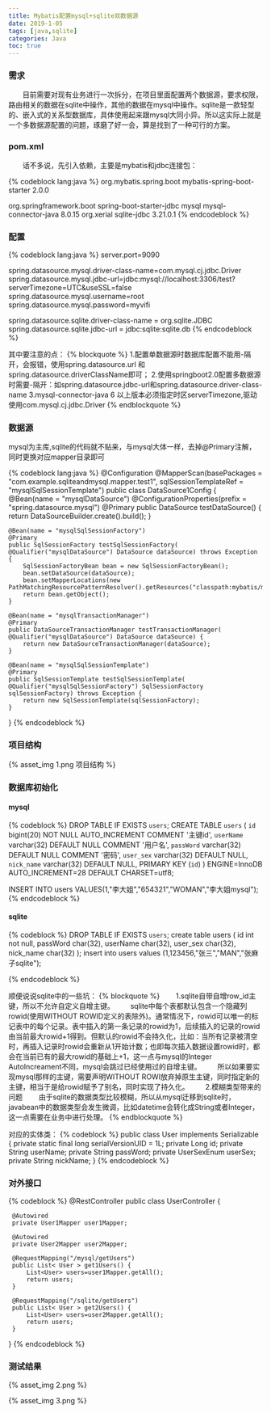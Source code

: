 ```yaml
---
title: Mybatis配置mysql+sqlite双数据源
date: 2019-1-05
tags: [java,sqlite]
categories: Java
toc: true
---
```

### 需求
&emsp;&emsp;目前需要对现有业务进行一次拆分，在项目里面配置两个数据源，要求权限，路由相关的数据在sqlite中操作，其他的数据在mysql中操作。sqlite是一款轻型的、嵌入式的关系型数据库，具体使用起来跟mysql大同小异。所以这实际上就是一个多数据源配置的问题，琢磨了好一会，算是找到了一种可行的方案。

### pom.xml
&emsp;&emsp;话不多说，先引入依赖，主要是mybatis和jdbc连接包：

{% codeblock lang:java %}
<dependency>
    <groupId>org.mybatis.spring.boot</groupId>
    <artifactId>mybatis-spring-boot-starter</artifactId>
    <version>2.0.0</version>
</dependency>

<dependency>
    <groupId>org.springframework.boot</groupId>
    <artifactId>spring-boot-starter-jdbc</artifactId>
</dependency>

<dependency>
    <groupId>mysql</groupId>
    <artifactId>mysql-connector-java</artifactId>
    <version>8.0.15</version>
</dependency>

<dependency>
    <groupId>org.xerial</groupId>
    <artifactId>sqlite-jdbc</artifactId>
    <version>3.21.0.1</version>
</dependency>
{% endcodeblock %}

### 配置

{% codeblock lang:java %}
server.port=9090

spring.datasource.mysql.driver-class-name=com.mysql.cj.jdbc.Driver
spring.datasource.mysql.jdbc-url=jdbc:mysql://localhost:3306/test?serverTimezone=UTC&useSSL=false
spring.datasource.mysql.username=root
spring.datasource.mysql.password=myvifi

spring.datasource.sqlite.driver-class-name = org.sqlite.JDBC
spring.datasource.sqlite.jdbc-url = jdbc:sqlite:sqlite.db
{% endcodeblock %}

其中要注意的点：
{% blockquote %}
1.配置单数据源时数据库配置不能用-隔开，会报错，使用spring.datasource.url 和spring.datasource.driverClassName即可；
2.使用springboot2.0配置多数据源时需要-隔开：如spring.datasource.jdbc-url和spring.datasource.driver-class-name
3.mysql-connector-java 6 以上版本必须指定时区serverTimezone,驱动使用com.mysql.cj.jdbc.Driver
{% endblockquote %}

### 数据源
mysql为主库,sqlite的代码就不贴来，与mysql大体一样，去掉@Primary注解，同时更换对应mapper目录即可

{% codeblock lang:java %}
@Configuration
@MapperScan(basePackages = "com.example.sqliteandmysql.mapper.test1", sqlSessionTemplateRef  = "mysqlSqlSessionTemplate")
public class DataSource1Config {
    @Bean(name = "mysqlDataSource")
    @ConfigurationProperties(prefix = "spring.datasource.mysql")
    @Primary
    public DataSource testDataSource() {
        return DataSourceBuilder.create().build();
    }

    @Bean(name = "mysqlSqlSessionFactory")
    @Primary
    public SqlSessionFactory testSqlSessionFactory( @Qualifier("mysqlDataSource") DataSource dataSource) throws Exception {
        SqlSessionFactoryBean bean = new SqlSessionFactoryBean();
        bean.setDataSource(dataSource);
        bean.setMapperLocations(new PathMatchingResourcePatternResolver().getResources("classpath:mybatis/mapper/test1/*.xml"));
        return bean.getObject();
    }

    @Bean(name = "mysqlTransactionManager")
    @Primary
    public DataSourceTransactionManager testTransactionManager( @Qualifier("mysqlDataSource") DataSource dataSource) {
        return new DataSourceTransactionManager(dataSource);
    }

    @Bean(name = "mysqlSqlSessionTemplate")
    @Primary
    public SqlSessionTemplate testSqlSessionTemplate( @Qualifier("mysqlSqlSessionFactory") SqlSessionFactory sqlSessionFactory) throws Exception {
        return new SqlSessionTemplate(sqlSessionFactory);
    }
}
{% endcodeblock %}

### 项目结构
<div>{% asset_img 1.png 项目结构 %}</div>

### 数据库初始化
#### mysql
{% codeblock %}
DROP TABLE IF EXISTS `users`;
CREATE TABLE `users` (
  `id` bigint(20) NOT NULL AUTO_INCREMENT COMMENT '主键id',
  `userName` varchar(32) DEFAULT NULL COMMENT '用户名',
  `passWord` varchar(32) DEFAULT NULL COMMENT '密码',
  `user_sex` varchar(32) DEFAULT NULL,
  `nick_name` varchar(32) DEFAULT NULL,
  PRIMARY KEY (`id`)
) ENGINE=InnoDB AUTO_INCREMENT=28 DEFAULT CHARSET=utf8;

INSERT INTO users VALUES(1,"李大姐","654321","WOMAN","李大姐mysql");
{% endcodeblock %}

#### sqlite
{% codeblock %}
DROP TABLE IF EXISTS `users`;
create table users
(
 id int not null,
 passWord char(32),
 userName char(32),
 user_sex char(32),
 nick_name char(32)
);
insert into users values (1,123456,"张三","MAN","张麻子sqlite");

{% endcodeblock %}

顺便说说sqlite中的一些坑：
{% blockquote %}
&emsp;&emsp;1.sqlite自带自增row_id主键，所以不允许自定义自增主键。
&emsp;&emsp;sqlite中每个表都默认包含一个隐藏列rowid(使用WITHOUT ROWID定义的表除外)。通常情况下，rowid可以唯一的标记表中的每个记录。表中插入的第一条记录的rowid为1，后续插入的记录的rowid由当前最大rowid+1得到。但默认的rowid不会持久化，比如：当所有记录被清空时，再插入记录时rowid会重新从1开始计数；也即每次插入数据设置rowid时，都会在当前已有的最大rowid的基础上+1，这一点与mysql的Integer AutoIncreament不同，mysql会跳过已经使用过的自增主键。
&emsp;&emsp;所以如果要实现mysql那样的主键，需要声明WITHOUT ROWI放弃掉原生主键，同时指定新的主键，相当于是给rowid赋予了别名，同时实现了持久化。
&emsp;&emsp;2.模糊类型带来的问题
&emsp;&emsp;由于sqlite的数据类型比较模糊，所以从mysql迁移到sqlite时，javabean中的数据类型会发生微调，比如datetime会转化成String或者Integer，这一点需要在业务中进行处理。
{% endblockquote %}

对应的实体类：
{% codeblock %}
public class User implements Serializable {
    private static final long serialVersionUID = 1L;
    private Long id;
    private String userName;
    private String passWord;
    private UserSexEnum userSex;
    private String nickName;
    }
 {% endcodeblock %}
 

### 对外接口
 {% codeblock %}
 @RestController
 public class UserController {
 
 
     @Autowired
     private User1Mapper user1Mapper;
 
     @Autowired
     private User2Mapper user2Mapper;
 
     @RequestMapping("/mysql/getUsers")
     public List< User > get1Users() {
         List<User> users=user1Mapper.getAll();
         return users;
     }
 
     @RequestMapping("/sqlite/getUsers")
     public List< User > get2Users() {
         List<User> users=user2Mapper.getAll();
         return users;
     }
 }
  {% endcodeblock %}
  
  ### 测试结果
  {% asset_img 2.png %}
  
  {% asset_img 3.png %}
